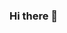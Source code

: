 ### Hi there 👋

<!--
**royach23/royach23** is a ✨ _special_ ✨ repository because its `README.md` (this file) appears on your GitHub profile.

Here are some ideas to get you started:

- 🌱 I’m currently learning Android App development
- 📫 How to reach me: roy.achituv@gmail.com
-->
